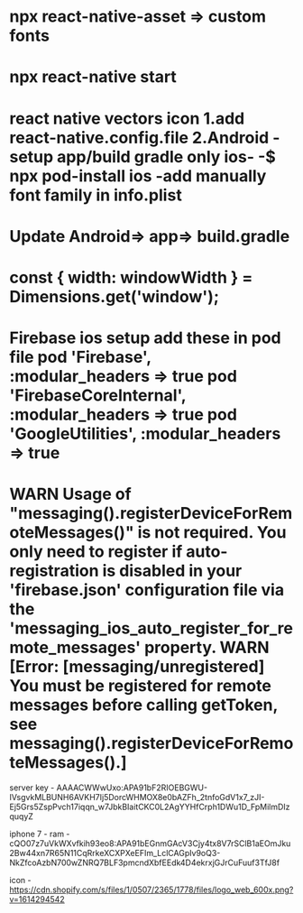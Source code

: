 npx react-native-asset => custom fonts 
========================
npx react-native start
========================
react native vectors icon
1.add react-native.config.file
2.Android - setup app/build gradle only 
ios- 
-$ npx pod-install ios 
-add manually font family in info.plist
========================
Update Android=> app=> build.gradle
======================
const { width: windowWidth } = Dimensions.get('window');
===========================
Firebase ios setup
add these in pod file
  pod 'Firebase', :modular_headers => true
  pod 'FirebaseCoreInternal', :modular_headers => true
  pod 'GoogleUtilities', :modular_headers => true
=============================
 WARN  Usage of "messaging().registerDeviceForRemoteMessages()" is not required. You only need to register if auto-registration is disabled in your 'firebase.json' configuration file via the 'messaging_ios_auto_register_for_remote_messages' property.
 WARN  [Error: [messaging/unregistered] You must be registered for remote messages before calling getToken, see messaging().registerDeviceForRemoteMessages().]
 ============================
 server key - AAAACWWwUxo:APA91bF2RIOEBGWU-IVsgvkMLBUNH6AVKH7Ij5DorcWHMOX8e0bAZFh_2tnfoGdV1x7_zJI-Ej5Grs5ZspPvch17iqqn_w7JbkBIaitCKC0L2AgYYHfCrph1DWu1D_FpMilmDIzquqyZ

 iphone 7 - ram -
 cQO07z7uVkWXvfkih93eo8:APA91bEGnmGAcV3Cjy4tx8V7rSClB1aEOmJku2Bw44xn7R65N11CqRrkeXCXPXeEFIm_LclCAGpIv9oQ3-NkZfcoAzbN700wZNRQ7BLF3pmcndXbfEEdk4D4ekrxjGJrCuFuuf3TfJ8f

 icon - https://cdn.shopify.com/s/files/1/0507/2365/1778/files/logo_web_600x.png?v=1614294542